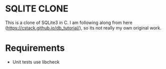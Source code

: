 # SQLITE CLONE 
This is a clone of SQLite3 in C. I am following along from here (https://cstack.github.io/db_tutorial/), so its not really my own original work.



# Requirements 
- Unit tests use libcheck
